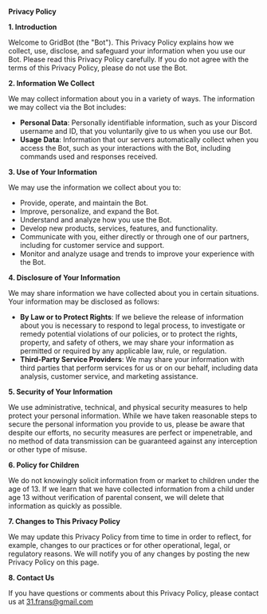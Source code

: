 **Privacy Policy**

**1. Introduction**

Welcome to GridBot (the "Bot"). This Privacy Policy explains how we collect, use, disclose, and safeguard your information when you use our Bot. Please read this Privacy Policy carefully. If you do not agree with the terms of this Privacy Policy, please do not use the Bot.

**2. Information We Collect**

We may collect information about you in a variety of ways. The information we may collect via the Bot includes:

- **Personal Data**: Personally identifiable information, such as your Discord username and ID, that you voluntarily give to us when you use our Bot.
- **Usage Data**: Information that our servers automatically collect when you access the Bot, such as your interactions with the Bot, including commands used and responses received.

**3. Use of Your Information**

We may use the information we collect about you to:

- Provide, operate, and maintain the Bot.
- Improve, personalize, and expand the Bot.
- Understand and analyze how you use the Bot.
- Develop new products, services, features, and functionality.
- Communicate with you, either directly or through one of our partners, including for customer service and support.
- Monitor and analyze usage and trends to improve your experience with the Bot.

**4. Disclosure of Your Information**

We may share information we have collected about you in certain situations. Your information may be disclosed as follows:

- **By Law or to Protect Rights**: If we believe the release of information about you is necessary to respond to legal process, to investigate or remedy potential violations of our policies, or to protect the rights, property, and safety of others, we may share your information as permitted or required by any applicable law, rule, or regulation.
- **Third-Party Service Providers**: We may share your information with third parties that perform services for us or on our behalf, including data analysis, customer service, and marketing assistance.

**5. Security of Your Information**

We use administrative, technical, and physical security measures to help protect your personal information. While we have taken reasonable steps to secure the personal information you provide to us, please be aware that despite our efforts, no security measures are perfect or impenetrable, and no method of data transmission can be guaranteed against any interception or other type of misuse.

**6. Policy for Children**

We do not knowingly solicit information from or market to children under the age of 13. If we learn that we have collected information from a child under age 13 without verification of parental consent, we will delete that information as quickly as possible.

**7. Changes to This Privacy Policy**

We may update this Privacy Policy from time to time in order to reflect, for example, changes to our practices or for other operational, legal, or regulatory reasons. We will notify you of any changes by posting the new Privacy Policy on this page.

**8. Contact Us**

If you have questions or comments about this Privacy Policy, please contact us at 31.frans@gmail.com
